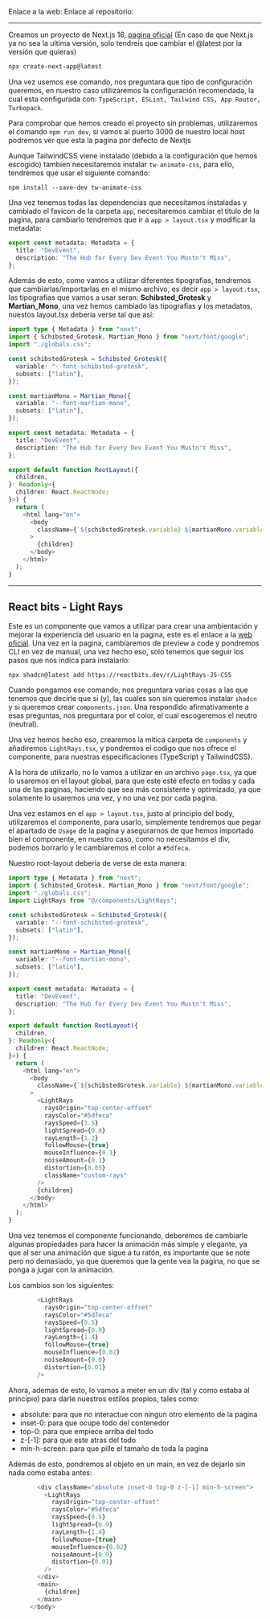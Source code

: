  Enlace a la web:
 Enlace al repositorio:

---

Creamos un proyecto de Next.js 16, [pagina oficial](https://nextjs.org/)  (En caso de que Next.js ya no sea la ultima versión, solo tendreis que cambiar el @latest por la versión que quieras)

```bash
npx create-next-app@latest
```

Una vez usemos ese comando, nos preguntara que tipo de configuración queremos, en nuestro caso utilizaremos la configuración recomendada, la cual esta configurada con: `TypeScript, ESLint, Tailwind CSS, App Router, Turbopack`.

Para comprobar que hemos creado el proyecto sin problemas, utilizaremos el comando `npm run dev`, si vamos al puerto 3000 de nuestro local host podremos ver que esta la pagina por defecto de Nextjs

Aunque TailwindCSS viene instalado (debido a la configuración que hemos escogido) tambien necesitaremos instalar `tw-animate-css`, para ello, tendremos que usar el siguiente comando:

```shell
npm install --save-dev tw-animate-css
```

Una vez tenemos todas las dependencias que necesitamos instaladas y cambiado el favicon de la carpeta `app`, necesitaremos cambiar el titulo de la pagina, para cambiarlo tendremos que ir a `app > layout.tsx` y modificar la metadata:

```typescript
export const metadata: Metadata = {
  title: "DevEvent",
  description: "The Hub for Every Dev Event You Mustn't Miss",
};
```

Además de esto, como vamos a utilizar diferentes tipografias, tendremos que cambiarlas/importarlas en el mismo archivo, es decir `app > layout.tsx`, las tipografias que vamos a usar seran: **Schibsted_Grotesk** y **Martian_Mono**, una vez hemos cambiado las tipografias y los metadatos, nuestos layout.tsx deberia verse tal que así:

```typescript
import type { Metadata } from "next";
import { Schibsted_Grotesk, Martian_Mono } from "next/font/google";
import "./globals.css";

const schibstedGrotesk = Schibsted_Grotesk({
  variable: "--font-schibsted-grotesk",
  subsets: ["latin"],
});

const martianMono = Martian_Mono({
  variable: "--font-martian-mono",
  subsets: ["latin"],
});

export const metadata: Metadata = {
  title: "DevEvent",
  description: "The Hub for Every Dev Event You Mustn't Miss",
};

export default function RootLayout({
  children,
}: Readonly<{
  children: React.ReactNode;
}>) {
  return (
    <html lang="en">
      <body
        className={`${schibstedGrotesk.variable} ${martianMono.variable} min-h-screen antialiased`}
      >
        {children}
      </body>
    </html>
  );
}
```

---

## React bits - Light Rays
Este es un componente que vamos a utilizar para crear una ambientación y mejorar la experiencia del usuario en la pagina, este es el enlace a la [web oficial](https://www.reactbits.dev/backgrounds/light-rays). Una vez en la pagina, cambiaremos de preview a code y pondremos CLI en vez de manual, una vez hecho eso, solo tenemos que seguir los pasos que nos indica para instalarlo:

```shell
npx shadcn@latest add https://reactbits.dev/r/LightRays-JS-CSS
```

Cuando pongamos ese comando, nos preguntara varias cosas a las que tenemos que decirle que si (y), las cuales son sin queremos instalar `shadcn` y si queremos crear `components.json`. Una respondido afirmativamente a esas preguntas, nos preguntara por el color, el cual escogeremos el neutro (neutral).

Una vez hemos hecho eso, crearemos la mitica carpeta de `components` y añadiremos `LightRays.tsx`, y pondremos el codigo que nos ofrece el componente, para nuestras especificaciones (TypeScript y TailwindCSS).

A la hora de utilizarlo, no lo vamos a utilizar en un archivo `page.tsx`, ya que lo usaremos en el layout global, para que este esté efecto en todas y cada una de las paginas, haciendo que sea más consistente y optimizado, ya que solamente lo usaremos una vez, y no una vez por cada pagina.

Una vez estamos en el `app > layout.tsx`, justo al principio del body, utilizaremos el componente, para usarlo, simplemente tendremos que pegar el apartado de `Usage` de la pagina y asegurarnos de que hemos importado bien el componente, en nuestro caso, como no necesitamos el div, podemos borrarlo y le cambiaremos el color a `#5dfeca`.

Nuestro root-layout deberia de verse de esta manera:

```typescript
import type { Metadata } from "next";
import { Schibsted_Grotesk, Martian_Mono } from "next/font/google";
import "./globals.css";
import LightRays from "@/components/LightRays";

const schibstedGrotesk = Schibsted_Grotesk({
  variable: "--font-schibsted-grotesk",
  subsets: ["latin"],
});

const martianMono = Martian_Mono({
  variable: "--font-martian-mono",
  subsets: ["latin"],
});

export const metadata: Metadata = {
  title: "DevEvent",
  description: "The Hub for Every Dev Event You Mustn't Miss",
};

export default function RootLayout({
  children,
}: Readonly<{
  children: React.ReactNode;
}>) {
  return (
    <html lang="en">
      <body
        className={`${schibstedGrotesk.variable} ${martianMono.variable} min-h-screen antialiased`}
      >
        <LightRays
          raysOrigin="top-center-offset"
          raysColor="#5dfeca"
          raysSpeed={1.5}
          lightSpread={0.8}
          rayLength={1.2}
          followMouse={true}
          mouseInfluence={0.1}
          noiseAmount={0.1}
          distortion={0.05}
          className="custom-rays"
        />
        {children}
      </body>
    </html>
  );
}
```

Una vez tenemos el componente funcionando, deberemos de cambiarle algunas propiedades para hacer la animación más simple y elegante, ya que al ser una animación que sigue a tu ratón, es importante que se note pero no demasiado, ya que queremos que la gente vea la pagina, no que se ponga a jugar con la animación.

Los cambios son los siguientes:

```typescript
        <LightRays
          raysOrigin="top-center-offset"
          raysColor="#5dfeca"
          raysSpeed={0.5}
          lightSpread={0.9}
          rayLength={1.4}
          followMouse={true}
          mouseInfluence={0.02}
          noiseAmount={0.0}
          distortion={0.01}
        />
```

Ahora, ademas de esto, lo vamos a meter en un div (tal y como estaba al principio) para darle nuestros estilos propios, tales como:

- absolute: para que no interactue con ningun otro elemento de la pagina
- inset-0: para que ocupe todo del contenedor
- top-0: para que empiece arriba del todo
- z-\[-1\]: para que este atras del todo
- min-h-screen: para que pille el tamaño de toda la pagina

Además de esto, pondremos al objeto en un main, en vez de dejarlo sin nada como estaba antes:

```typescript
        <div className="absolute inset-0 top-0 z-[-1] min-h-screen">
          <LightRays
            raysOrigin="top-center-offset"
            raysColor="#5dfeca"
            raysSpeed={0.5}
            lightSpread={0.9}
            rayLength={1.4}
            followMouse={true}
            mouseInfluence={0.02}
            noiseAmount={0.0}
            distortion={0.01}
          />
        </div>
        <main>
          {children}
        </main>
      </body>
```

